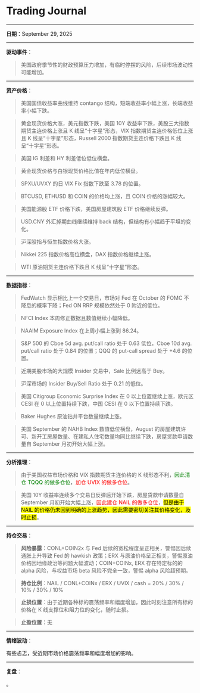# Trading Journal

---

**日期**：September 29, 2025

---

**驱动事件**：

> 美国政府季节性的财政预算压力增加，有临时停摆的风险，后续市场波动性可能增加。

---

**资产价格**：

> 美国国债收益率曲线维持 contango 结构，短端收益率小幅上涨，长端收益率小幅下跌。

> 黄金现货价格大涨，美元指数下跌，美国 10Y 收益率下跌，美股三大指数期货主连价格上涨且 K 线呈“十字星”形态，VIX 指数期货主连价格低位上涨且 K 线呈“十字星”形态，Russell 2000 指数期货主连价格下跌且 K 线呈“十字星”形态。

> 美国 IG 利差和 HY 利差低位低位横盘。

> 黄金现货价格与白银现货价格比值在年内低位横盘。

> SPXU/UVXY 的日 VIX Fix 指数下跌至 3.78 的位置。

> BTCUSD, ETHUSD 和 COIN 的价格均上涨，且 COIN 价格的涨幅较大。

> 美国能源股 ETF 价格下跌，美国房屋建筑股 ETF 价格继续反弹。

> USD.CNY 外汇掉期曲线继续维持 back 结构，但结构有小幅趋于平坦的变化。

> 沪深股指与恒生指数价格大涨。

> Nikkei 225 指数价格高位横盘，DAX 指数价格继续上涨。

> WTI 原油期货主连价格下跌且 K 线呈“十字星”形态。

---

**数据指标**：

> FedWatch 显示相比上一个交易日，市场对 Fed 在 October 的 FOMC 不降息的概率下降；Fed ON RRP 规模依然处于 0 附近的低位。

> NFCI Index 本周修正数据且数值继续小幅降低。

> NAAIM Exposure Index 在上周小幅上涨到 86.24。

> S&P 500 的 Cboe 5d avg. put/call ratio 处于 0.63 低位，Cboe 10d avg. put/call ratio 处于 0.84 的位置；QQQ 的 put-call spread 处于 +4.6 的位置。

> 近期美股市场的大规模 Insider 交易中，Sale 比例远高于 Buy。

> 沪深市场的 Insider Buy/Sell Ratio 处于 0.21 的低位。

> 美国 Citigroup Economic Surprise Index 在 0 以上位置继续上涨，欧元区 CESI 在 0 以上位置持续下跌，中国 CESI 在 0 以下位置持续下跌。

> Baker Hughes 原油钻井平台数量继续上涨。

> 美国 September 的 NAHB Index 数值低位横盘，August 的房屋建筑许可、新开工房屋数量、在建私人住宅数量均同比继续下跌，房屋贷款申请数量自 September 月初开始大幅上涨。

---

**分析推理**：

> 由于美国权益市场价格和 VIX 指数期货主连价格的 K 线形态不利，<span style="color: green;">因此清仓 TQQQ 的做多仓位</span>，<span style="color: red;">加仓 UVIX 的做多仓位</span>。

> 美国 10Y 收益率连续多个交易日反弹后开始下跌，房屋贷款申请数量自 September 月初开始大幅上涨，<span style="color: red;">因此建仓 NAIL 的做多仓位</span>，<mark>但是由于 NAIL 的价格仍未回到明确的上涨趋势，因此需要密切关注其价格变化，及时止损</mark>。

---

**持仓交易**：

> **风险暴露**：CONL+COIN2x 与 Fed 后续的宽松程度呈正相关，警惕因后续通胀上升导致 Fed 的 hawkish 政策；ERX 与原油价格呈正相关，警惕原油价格因地缘政治等问题大幅波动；COIN+COINx, ERX 存在特定标的的 alpha 风险，与权益市场 beta 风险不完全一致，警惕 alpha 风险超预期。

> **持仓比例**：NAIL / CONL+COINx / ERX / UVIX / cash = 20% / 30% / 10% / 30% / 10%

> **止损位置**：由于近期各种标的震荡频率和幅度增加，因此时刻注意所有标的价格在 K 线支撑位和阻力位的变化，随时止损。

> **止盈位置**：无

---

**情绪波动**：

有些忐忑，受近期市场价格震荡频率和幅度增加的影响。

---

**复盘**：

<mark></mark>。

